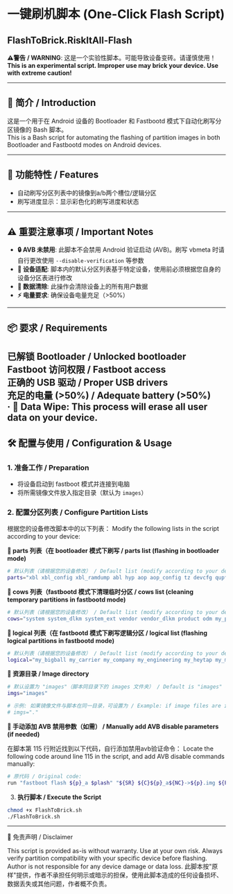 # 一键刷机脚本 (One-Click Flash Script)
## FlashToBrick.RiskItAll-Flash

**⚠警告 / WARNING**: 这是一个实验性脚本。可能导致设备变砖。请谨慎使用！  
**This is an experimental script. Improper use may brick your device. Use with extreme caution!**

---

## 📖 简介 / Introduction
这是一个用于在 Android 设备的 Bootloader 和 Fastbootd 模式下自动化刷写分区镜像的 Bash 脚本。  
This is a Bash script for automating the flashing of partition images in both Bootloader and Fastbootd modes on Android devices.

---

## 🔧 功能特性 / Features
- 自动刷写分区列表中的镜像到a/b两个槽位/逻辑分区  
- 刷写进度显示：显示彩色化的刷写进度和状态

---

## ⚠ 重要注意事项 / Important Notes
- **🔒 AVB 未禁用**: 此脚本不会禁用 Android 验证启动 (AVB)。刷写 vbmeta 时请自行更改使用 `--disable-verification` 等参数  
- **📱 设备适配**: 脚本内的默认分区列表基于特定设备，使用前必须根据您自身的设备分区表进行修改  
- **💾 数据清除**: 此操作会清除设备上的所有用户数据  
- **⚡ 电量要求**: 确保设备电量充足（>50%）  

---

## 📦 要求 / Requirements
**已解锁 Bootloader / Unlocked bootloader**  
**Fastboot 访问权限 / Fastboot access**  
**正确的 USB 驱动 / Proper USB drivers**  
**充足的电量 (>50%) / Adequate battery (>50%)**  
**· 💾 Data Wipe: This process will erase all user data on your device.**
---

## 🛠️ 配置与使用 / Configuration & Usage

### 1. 准备工作 / Preparation
- 将设备启动到 fastboot 模式并连接到电脑  
- 将所需镜像文件放入指定目录（默认为 `images`）  

### 2. 配置分区列表 / Configure Partition Lists
根据您的设备修改脚本中的以下列表：
Modify the following lists in the script according to your device:

**🔹 parts 列表（在 bootloader 模式下刷写 / parts list (flashing in bootloader mode)**

```bash
# 默认列表（请根据您的设备修改） / Default list (modify according to your device)
parts="xbl xbl_config xbl_ramdump abl hyp aop aop_config tz devcfg qupfw uefisecapp imagefv keymaster shrm cpucp dsp featenabler uefi oplusstanvbk engineering_cdt modem bluetooth dtbo splash oplus_sec recovery init_boot boot vendor_boot"
```

**🔹 cows 列表（fastbootd 模式下清理临时分区 / cows list (cleaning temporary partitions in fastbootd mode)**

```bash
# 默认列表（请根据您的设备修改） / Default list (modify according to your device)
cows="system system_dlkm system_ext vendor vendor_dlkm product odm my_product my_bigball my_carrier my_engineering my_heytap my_manifest my_region my_stock my_company my_preload"
```

**🔹 logical 列表（在 fastbootd 模式下刷写逻辑分区 / logical list (flashing logical partitions in fastbootd mode)**

```bash
# 默认列表（请根据您的设备修改） / Default list (modify according to your device)
logical="my_bigball my_carrier my_company my_engineering my_heytap my_manifest my_preload my_product my_region my_stock odm product system system_dlkm system_ext vendor vendor_dlkm"
```

**🔹 资源目录 / Image directory**

```bash
# 默认设置为 "images"（脚本同目录下的 images 文件夹） / Default is "images" (images folder in the same directory as script)
imgs="images"

# 示例: 如果镜像文件与脚本在同一目录，可设置为 / Example: if image files are in the same directory as script, set to
# imgs="."
```

**🔹 手动添加 AVB 禁用参数（如需） / Manually add AVB disable parameters (if needed)**

在脚本第 115 行附近找到以下代码，自行添加禁用avb验证命令：
Locate the following code around line 115 in the script, and add AVB disable commands manually:

```bash
# 原代码 / Original code:
run "fastboot flash ${p}_a $plash" "${SR} ${C}${p}_a${NC}->${p}.img ${P}[${s_human}]${NC}" "$C_COUNT"
```

3. **执行脚本 / Execute the Script**

```bash
chmod +x FlashToBrick.sh
./FlashToBrick.sh
```

---

📝 免责声明 / Disclaimer

This script is provided as-is without warranty. Use at your own risk. Always verify partition compatibility with your specific device before flashing. Author is not responsible for any device damage or data loss.
此脚本按"原样"提供，作者不承担任何明示或暗示的担保，使用此脚本造成的任何设备损坏、数据丢失或其他问题，作者概不负责。
